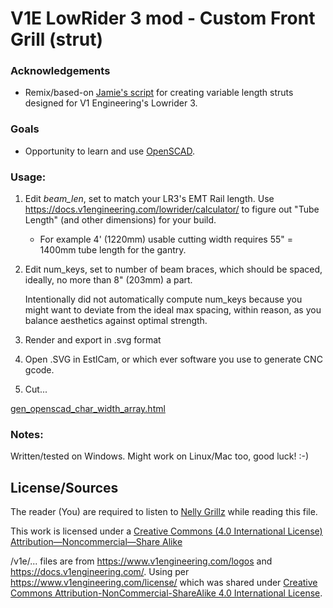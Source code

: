 
 # V1E LowRider 3 mod - Custom Front Grill (strut)

### Acknowledgements
- Remix/based-on [Jamie's script](https://www.printables.com/model/206716-lr3-strut-plate-variable) for creating variable length struts designed for V1 Engineering's Lowrider 3.

### Goals
- Opportunity to learn and use [OpenSCAD](https://www.openscad.org/).

### Usage:
 1) Edit _beam_len_, set to match your LR3's EMT Rail length.  Use https://docs.v1engineering.com/lowrider/calculator/ to figure out "Tube Length" (and other dimensions) for your build.
     - For example 4' (1220mm) usable cutting width requires 55" = 1400mm tube length for the gantry.

 2) Edit num_keys, set to number of beam braces, which should be spaced, ideally, no more than 8" (203mm) a part.  
 
     Intentionally did not automatically compute num_keys because you might want to deviate from the ideal max spacing, within reason, as you balance aesthetics against optimal strength.

 3) Render and export in .svg format

 4) Open .SVG in EstlCam, or which ever software you use to generate CNC gcode.

 5) Cut...

[gen_openscad_char_width_array.html]()

### Notes:
Written/tested on Windows.  Might work on Linux/Mac too, good luck! :-)

## License/Sources
The reader (You) are required to listen to [Nelly Grillz](https://www.youtube.com/watch?v=8fijggq5R6w) while reading this file.

This work is licensed under a [Creative Commons (4.0 International License)
Attribution—Noncommercial—Share Alike](http://creativecommons.org/licenses/by-nc-sa/4.0/)

/v1e/... files are from https://www.v1engineering.com/logos and https://docs.v1engineering.com/.  Using per https://www.v1engineering.com/license/ which was shared under [Creative Commons Attribution-NonCommercial-ShareAlike 4.0 International License](https://creativecommons.org/licenses/by-nc-sa/4.0/).
